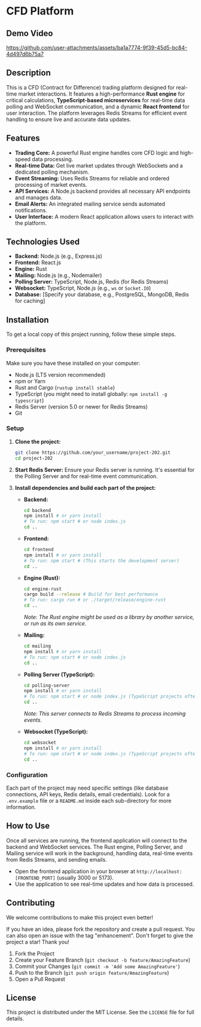 # CFD Platform

## Demo Video

https://github.com/user-attachments/assets/ba1a7774-9f39-45d5-bc84-4d497d6b75a7

## Description

This is a CFD (Contract for Difference) trading platform designed for real-time market interactions. It features a high-performance **Rust engine** for critical calculations, **TypeScript-based microservices** for real-time data polling and WebSocket communication, and a dynamic **React frontend** for user interaction. The platform leverages Redis Streams for efficient event handling to ensure live and accurate data updates.

## Features

- **Trading Core:** A powerful Rust engine handles core CFD logic and high-speed data processing.
- **Real-time Data:** Get live market updates through WebSockets and a dedicated polling mechanism.
- **Event Streaming:** Uses Redis Streams for reliable and ordered processing of market events.
- **API Services:** A Node.js backend provides all necessary API endpoints and manages data.
- **Email Alerts:** An integrated mailing service sends automated notifications.
- **User Interface:** A modern React application allows users to interact with the platform.

## Technologies Used

- **Backend:** Node.js (e.g., Express.js)
- **Frontend:** React.js
- **Engine:** Rust
- **Mailing:** Node.js (e.g., Nodemailer)
- **Polling Server:** TypeScript, Node.js, Redis (for Redis Streams)
- **Websocket:** TypeScript, Node.js (e.g., `ws` or `Socket.IO`)
- **Database:** [Specify your database, e.g., PostgreSQL, MongoDB, Redis for caching]

## Installation

To get a local copy of this project running, follow these simple steps.

### Prerequisites

Make sure you have these installed on your computer:

- Node.js (LTS version recommended)
- npm or Yarn
- Rust and Cargo (`rustup install stable`)
- TypeScript (you might need to install globally: `npm install -g typescript`)
- Redis Server (version 5.0 or newer for Redis Streams)
- Git

### Setup

1.  **Clone the project:**

    ```bash
    git clone https://github.com/your_username/project-202.git
    cd project-202
    ```

2.  **Start Redis Server:**
    Ensure your Redis server is running. It's essential for the Polling Server and for real-time event communication.

3.  **Install dependencies and build each part of the project:**
    - **Backend:**

      ```bash
      cd backend
      npm install # or yarn install
      # To run: npm start # or node index.js
      cd ..
      ```

    - **Frontend:**

      ```bash
      cd frontend
      npm install # or yarn install
      # To run: npm start # (This starts the development server)
      cd ..
      ```

    - **Engine (Rust):**

      ```bash
      cd engine-rust
      cargo build --release # Build for best performance
      # To run: cargo run # or ./target/release/engine-rust
      cd ..
      ```

      _Note: The Rust engine might be used as a library by another service, or run as its own service._

    - **Mailing:**

      ```bash
      cd mailing
      npm install # or yarn install
      # To run: npm start # or node index.js
      cd ..
      ```

    - **Polling Server (TypeScript):**

      ```bash
      cd polling-server
      npm install # or yarn install
      # To run: npm start # or node index.js (TypeScript projects often have a start script that handles compilation)
      cd ..
      ```

      _Note: This server connects to Redis Streams to process incoming events._

    - **Websocket (TypeScript):**
      ```bash
      cd websocket
      npm install # or yarn install
      # To run: npm start # or node index.js (TypeScript projects often have a start script that handles compilation)
      cd ..
      ```

### Configuration

Each part of the project may need specific settings (like database connections, API keys, Redis details, email credentials). Look for a `.env.example` file or a `README.md` inside each sub-directory for more information.

## How to Use

Once all services are running, the frontend application will connect to the backend and WebSocket services. The Rust engine, Polling Server, and Mailing service will work in the background, handling data, real-time events from Redis Streams, and sending emails.

- Open the frontend application in your browser at `http://localhost:[FRONTEND_PORT]` (usually 3000 or 5173).
- Use the application to see real-time updates and how data is processed.

## Contributing

We welcome contributions to make this project even better!

If you have an idea, please fork the repository and create a pull request. You can also open an issue with the tag "enhancement".
Don't forget to give the project a star! Thank you!

1.  Fork the Project
2.  Create your Feature Branch (`git checkout -b feature/AmazingFeature`)
3.  Commit your Changes (`git commit -m 'Add some AmazingFeature'`)
4.  Push to the Branch (`git push origin feature/AmazingFeature`)
5.  Open a Pull Request

## License

This project is distributed under the MIT License. See the `LICENSE` file for full details.
